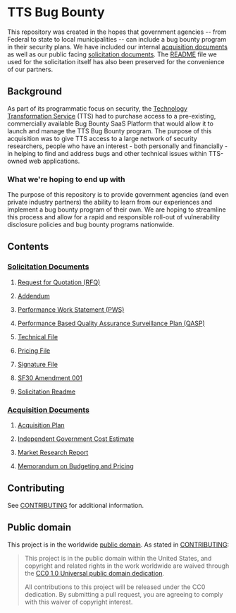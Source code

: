 # TTS Bug Bounty

This repository was created in the hopes that government agencies -- from Federal to state to local municipalities -- can include a bug bounty program in their security plans. We have included our internal [acquisition documents](acquisition_documents) as well as our public facing [solicitation documents](solicitation_documents). The [README](SOLICITATION_README.md) file we used for the solicitation itself has also been preserved for the convenience of our partners.

## Background

As part of its programmatic focus on security, the [Technology Transformation Service](https://www.gsa.gov/portal/category/25729) (TTS) had to purchase access to a pre-existing, commercially available Bug Bounty SaaS Platform that would allow it to launch and manage the TTS Bug Bounty program. The purpose of this acquisition was to give TTS access to a large network of security researchers, people who have an interest - both personally and financially - in helping to find and address bugs and other technical issues within TTS-owned web applications.

### What we're hoping to end up with

The purpose of this repository is to provide government agencies (and even private industry partners) the ability to learn from our experiences and implement a bug bounty program of their own. We are hoping to streamline this process and allow for a rapid and responsible roll-out of vulnerability disclosure policies and bug bounty programs nationwide.

## Contents

### [Solicitation Documents](solicitation_documents)

1. [Request for Quotation (RFQ)](solicitation_documents/001_RFQ.md)

2. [Addendum](solicitation_documents/002_Addendum.md)

3. [Performance Work Statement (PWS)](solicitation_documents/003_PWS.md)

4. [Performance Based Quality Assurance Surveillance Plan (QASP)](solicitation_documents/004_QASP.md)

5. [Technical File](solicitation_documents/response_templates/005_TECHNICAL_FILE.yaml)

6. [Pricing File](solicitation_documents/response_templates/006_PRICING_FILE.yaml)

7. [Signature File](solicitation_documents/response_templates/007_SIGNATURE_FILE.md)

8. [SF30 Amendment 001](solicitation_documents/SF30-%20Bug%20Bounty-%20001.pdf)

9. [Solicitation Readme](SOLICITATION_README.md)

### [Acquisition Documents](acquisition_documents)

1. [Acquisition Plan](acquisition_documents/Acquisition_Plan.md)

2. [Independent Government Cost Estimate](acquisition_documents/IGCE_TTS-Bug-Bounty.xlsx)

3. [Market Research Report](acquisition_documents/Market_Research_Report.md)

4. [Memorandum on Budgeting and Pricing](acquisition_documents/Memorandum_on_Budgeting_and_Pricing.md)

## Contributing

See [CONTRIBUTING](CONTRIBUTING.md) for additional information.

## Public domain

This project is in the worldwide [public domain](LICENSE.md). As stated in [CONTRIBUTING](CONTRIBUTING.md):

> This project is in the public domain within the United States, and copyright and related rights in the work worldwide are waived through the [CC0 1.0 Universal public domain dedication](https://creativecommons.org/publicdomain/zero/1.0/).
>
> All contributions to this project will be released under the CC0 dedication. By submitting a pull request, you are agreeing to comply with this waiver of copyright interest.
